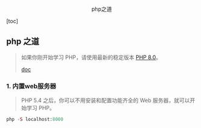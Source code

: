 <center>php之道</center>







[toc]





## php 之道

> 如果你刚开始学习 PHP，请使用最新的稳定版本 [PHP 8.0](http://php.net/downloads.php)。
>
> [doc](https://learnku.com/docs/php-the-right-way/PHP8.0/welcome/11458)







### 1. 内置web服务器

> PHP 5.4 之后，你可以不用安装和配置功能齐全的 Web 服务器，就可以开始学习 PHP。

```php
php -S localhost:8000
```

